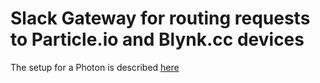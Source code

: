 # Slack Gateway for routing requests to Particle.io and Blynk.cc devices

The setup for a Photon is described [here](https://docs.particle.io/guide/getting-started/examples/photon/#control-leds-over-the-39-net)


